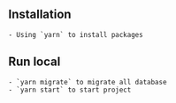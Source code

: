 ## Installation

    - Using `yarn` to install packages

## Run local

    - `yarn migrate` to migrate all database
    - `yarn start` to start project
